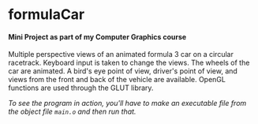 # formulaCar

#### Mini Project as part of my Computer Graphics course


Multiple perspective views of an animated formula 3 car on a circular racetrack. Keyboard input is taken to change the views. The wheels of the car are animated. A bird's eye point of view, driver's point of view, and views from the front and back of the vehicle are available. OpenGL functions are used through the GLUT library.

*To see the program in action, you'll have to make an executable file from the object file `main.o`  and then run that.*
